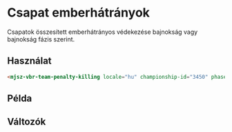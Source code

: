 # Csapat emberhátrányok

Csapatok összesített emberhátrányos védekezése bajnokság vagy bajnokság fázis szerint.

## Használat

```html
<mjsz-vbr-team-penalty-killing locale="hu" championship-id="3450" phase-id="45196" />
```

<!--@include: ./parts/phase.md-->

## Példa

<ClientOnly>
  <mjsz-vbr-team-penalty-killing
    locale="hu"
    championship-id="3450"
    phase-id="45196"
  />
</ClientOnly>

## Változók

<!--@include: ./parts/props-base.md-->
<!--@include: ./parts/props-team.md-->

